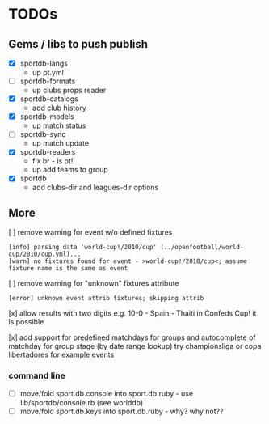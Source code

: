 # TODOs


## Gems / libs to push publish

- [x] sportdb-langs
  - up pt.yml
- [ ] sportdb-formats
  - up clubs props reader
- [x] sportdb-catalogs
  - add club history
- [x] sportdb-models
  - up match status
- [ ] sportdb-sync
  - up match update
- [x] sportdb-readers
  - fix br - is pt!
  - up add teams to group
- [x] sportdb
  - add clubs-dir and leagues-dir options




## More

[ ] remove warning for event w/o defined fixtures

    [info] parsing data 'world-cup!/2010/cup' (../openfootball/world-cup/2010/cup.yml)...
    [warn] no fixtures found for event - >world-cup!/2010/cup<; assume fixture name is the same as event

[ ] remove warning for "unknown" fixtures attribute

    [error] unknown event attrib fixtures; skipping attrib


[x] allow results with two digits e.g. 10-0  - Spain - Thaiti in Confeds Cup! it is possible

[x] add support for predefined matchdays for groups and autocomplete of matchday for group stage (by date range lookup)
    try championsliga or copa libertadores for example events

### command line

- [ ] move/fold sport.db.console into sport.db.ruby - use lib/sportdb/console.rb (see worlddb)
- [ ] move/fold sport.db.keys into sport.db.ruby  - why? why not??
